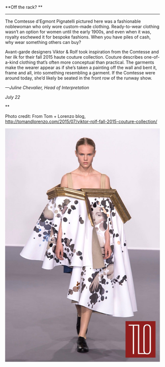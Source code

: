 **Off the rack? **

****

The Comtesse d'Egmont Pignatelli pictured here was a fashionable noblewoman who only wore custom-made clothing. Ready-to-wear clothing wasn’t an option for women until the early 1900s, and even when it was, royalty eschewed it for bespoke fashions. When you have piles of cash, why wear something others can buy?

Avant-garde designers Viktor & Rolf took inspiration from the Comtesse and her ilk for their fall 2015 haute couture collection. Couture describes one-of-a-kind clothing that’s often more conceptual than practical. The garments make the wearer appear as if she’s taken a painting off the wall and bent it, frame and all, into something resembling a garment. If the Comtesse were around today, she’d likely be seated in the front row of the runway show. 

*—Juline Chevalier, Head of Interpretation*

*July 22*

**

Photo credit: From Tom + Lorenzo blog, http://tomandlorenzo.com/2015/07/viktor-rolf-fall-2015-couture-collection/

![](../images/15-7-22_2006.33_FashionEDIT-1.jpeg)
